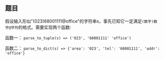 ## 题目
假设输入形似"(023)68001111@office"的字符串s，事先已知它一定满足`(数字)数字@字符`的格式。需要实现两个函数:

函数一： `parse_to_tuple(s) => ('023', '68001111' 'office')`

函数二： `parse_to_dict(s) => {'area': '023', 'tel': '68001111', 'addr': 'office'}`
